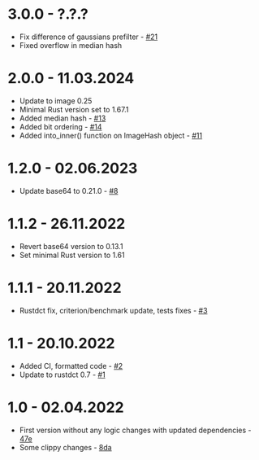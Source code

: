 # 3.0.0 - ?.?.?
- Fix difference of gaussians prefilter - [#21](https://github.com/qarmin/img_hash/pull/21)
- Fixed overflow in median hash

# 2.0.0 - 11.03.2024
- Update to image 0.25
- Minimal Rust version set to 1.67.1
- Added median hash - [#13](https://github.com/qarmin/img_hash/pull/13)
- Added bit ordering - [#14](https://github.com/qarmin/img_hash/pull/14)
- Added into_inner() function on ImageHash object - [#11](https://github.com/qarmin/img_hash/pull/11)

# 1.2.0 - 02.06.2023
- Update base64 to 0.21.0 - [#8](https://github.com/qarmin/img_hash/pull/8)

# 1.1.2 - 26.11.2022
- Revert base64 version to 0.13.1
- Set minimal Rust version to 1.61

# 1.1.1 - 20.11.2022
- Rustdct fix, criterion/benchmark update, tests fixes - [#3](https://github.com/qarmin/img_hash/pull/3)

# 1.1 - 20.10.2022
- Added CI, formatted code - [#2](https://github.com/qarmin/img_hash/pull/2)
- Update to rustdct 0.7 - [#1](https://github.com/qarmin/img_hash/pull/1)

# 1.0 - 02.04.2022
- First version without any logic changes with updated dependencies - [47e](47e4e243f79e170291580e2fb914b53b749cead6)
- Some clippy changes - [8da](8da30ed6e46697fa1ab99a664b579e51e62dc6ae)
